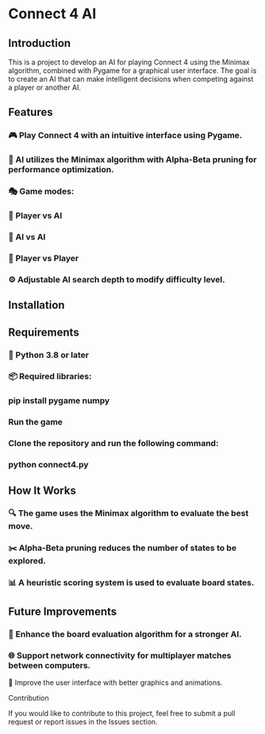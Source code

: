 # Connect 4 AI

## Introduction

This is a project to develop an AI for playing Connect 4 using the Minimax algorithm, combined with Pygame for a graphical user interface. The goal is to create an AI that can make intelligent decisions when competing against a player or another AI.

## Features

### 🎮 Play Connect 4 with an intuitive interface using Pygame.

### 🧠 AI utilizes the Minimax algorithm with Alpha-Beta pruning for performance optimization.

### 🎭 Game modes:

### 👤 Player vs AI

### 🤖 AI vs AI

### 👥 Player vs Player

### ⚙️ Adjustable AI search depth to modify difficulty level.

## Installation

## Requirements

### 🐍 Python 3.8 or later

### 📦 Required libraries:

### pip install pygame numpy

### Run the game

### Clone the repository and run the following command:

### python connect4.py

## How It Works

### 🔍 The game uses the Minimax algorithm to evaluate the best move.

### ✂️ Alpha-Beta pruning reduces the number of states to be explored.

### 📊 A heuristic scoring system is used to evaluate board states.

## Future Improvements

### 🚀 Enhance the board evaluation algorithm for a stronger AI.

### 🌐 Support network connectivity for multiplayer matches between computers.

🎨 Improve the user interface with better graphics and animations.

Contribution

If you would like to contribute to this project, feel free to submit a pull request or report issues in the Issues section.
